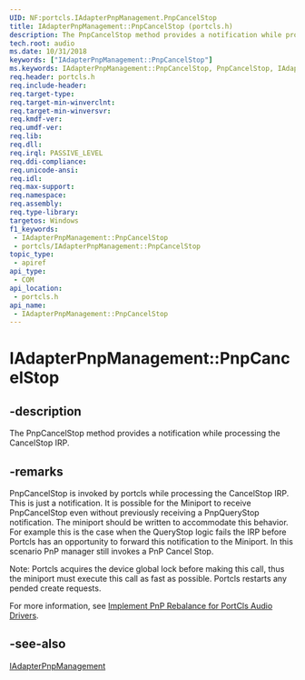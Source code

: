 ```yaml
---
UID: NF:portcls.IAdapterPnpManagement.PnpCancelStop
title: IAdapterPnpManagement::PnpCancelStop (portcls.h)
description: The PnpCancelStop method provides a notification while processing the CancelStop IRP.
tech.root: audio
ms.date: 10/31/2018
keywords: ["IAdapterPnpManagement::PnpCancelStop"]
ms.keywords: IAdapterPnpManagement::PnpCancelStop, PnpCancelStop, IAdapterPnpManagement.PnpCancelStop, IAdapterPnpManagement::PnpCancelStop, IAdapterPnpManagement.PnpCancelStop
req.header: portcls.h
req.include-header: 
req.target-type: 
req.target-min-winverclnt: 
req.target-min-winversvr: 
req.kmdf-ver: 
req.umdf-ver: 
req.lib: 
req.dll: 
req.irql: PASSIVE_LEVEL
req.ddi-compliance: 
req.unicode-ansi: 
req.idl: 
req.max-support: 
req.namespace: 
req.assembly: 
req.type-library: 
targetos: Windows
f1_keywords:
 - IAdapterPnpManagement::PnpCancelStop
 - portcls/IAdapterPnpManagement::PnpCancelStop
topic_type:
 - apiref
api_type:
 - COM
api_location:
 - portcls.h
api_name:
 - IAdapterPnpManagement::PnpCancelStop
---
```


# IAdapterPnpManagement::PnpCancelStop


## -description

The PnpCancelStop method provides a notification while processing the CancelStop IRP.

## -remarks

PnpCancelStop is invoked by portcls while processing the CancelStop IRP. This is just a notification. It is possible for the Miniport to receive PnpCancelStop even without previously receiving a PnpQueryStop notification. The miniport should be written to accommodate this behavior. For example this is the case when the QueryStop logic fails the IRP before Portcls has an opportunity to forward this notification to the Miniport. In this scenario PnP manager still invokes a PnP Cancel Stop. 

Note: Portcls acquires the device global lock before making this call, thus the miniport must execute this call as fast as possible. Portcls restarts any pended create requests.
 
For more information, see [Implement PnP Rebalance for PortCls Audio Drivers](/windows-hardware/drivers/audio/implement-pnp-rebalance-for-portcls-audio-drivers).

## -see-also

[IAdapterPnpManagement](nn-portcls-iadapterpnpmanagement.md)

